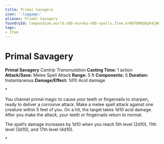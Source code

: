 ```yaml
---
title: Primal Savagery
icon: ':luggage:'
aliases: Primal Savagery
foundryId: Compendium.world.ddb-eureka-ddb-spells.Item.GrR0T0MGQ6pK8jWR
tags:
- Item
---
```


# Primal Savagery

**Primal Savagery**
_Cantrip Transmutation_
**Casting Time:** 1 action
**Attack/Save:** Melee Spell Attack
**Range:** 5 ft
**Components:** S
**Duration:** Instantaneous
**Damage/Effect:** 1d10 Acid damage

*<p class="Core-Styles_Core-Body">You channel primal magic to cause your teeth or fingernails to sharpen, ready to deliver a corrosive attack. Make a melee spell attack against one creature within 5 feet of you. On a hit, the target takes 1d10 acid damage. After you make the attack, your teeth or fingernails return to normal.</p>
<p class="Core-Styles_Core-Body">The spell’s damage increases by 1d10 when you reach 5th level (2d10), 11th level (3d10), and 17th level (4d10).</p>*
